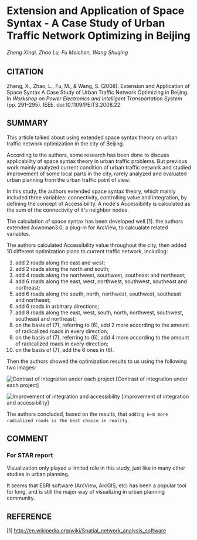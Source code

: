 # Extension and Application of Space Syntax - A Case Study of Urban Traffic Network Optimizing in Beijing
###### Zheng Xinqi, Zhao Lu, Fu Meichen, Wang Shuqing

## CITATION
Zheng, X., Zhao, L., Fu, M., & Wang, S. (2008). Extension and Application of Space Syntax A Case Study of Urban Traffic Network Optimizing in Beijing. In *Workshop on Power Electronics and Intelligent Transportation System* (pp. 291–295). IEEE. doi:10.1109/PEITS.2008.22

## SUMMARY

This article talked about using extended space syntax theory on urban traffic network optimization in the city of Beijing.

According to the authors, some research has been done to discuss applicability of space syntax theory in urban traffic problems. But previous work mainly analyzed current condition of urban traffic network and studied improvement of some local parts in the city, rarely analyzed and evaluated urban planning from the urban traffic point of view.

In this study, the authors extended space syntax theory, which mainly included three variables: connectivity, controlling value and integration, by defining the concept of Accessibility. A node's Accessibility is calculated as the sum of the connectivity of it's neighbor nodes.

The calculation of space syntax has been developed well [1]. the authors extended Axwoman3.0, a plug-in for ArcView, to calcualate related variables.

The authors calculated Accessibility value throughout the city, then added 10 different optimization plans to current traffic network, including:

1. add 2 roads along the east and west;
2. add 2 roads along the north and south; 
3. add 4 roads along the northwest, southwest, southeast and northeast;
4. add 6 roads along the east, west, northwest, southwest, southeast and northeast;
5. add 6 roads along the south, north, northwest, southwest, southeast and northeast;
6. add 6 roads in arbitrary directions;
7. add 8 roads along the east, west, south, north, northwest, southwest, southeast and northeast;
8. on the basis of (7), referring to (6), add 2 more according to the amount of radicalized roads in every direction;
9. on the basis of (7), referring to (6), add 4 more according to the amount of radicalized roads in every direction;
10. on the basis of (7), add the 6 ones in (6).

Then the authors showed the optimization results to us using the following two images:

![](http://ieeexplore.ieee.org/ielx5/4634794/4634795/4634862/html/img/4634862-fig-4-hires.gif "Contrast of integration under each project")
[Contrast of integration under each project]

![](http://ieeexplore.ieee.org/ielx5/4634794/4634795/4634862/html/img/4634862-fig-5-hires.gif "Improvement of integration and accessibility")
[Improvement of integration and accessibility]

The authors concluded, based on the results, that `adding 6~8 more radialized roads is the best choice in reality`.

## COMMENT

### For STAR report
Visualization only played a limited role in this study, just like in many other studies in urban planning.

It seems that ESRI software (ArcView, ArcGIS, etc) has been a popular tool for long, and is still the major way of visualizing in urban planning community.

## REFERENCE
[1] http://en.wikipedia.org/wiki/Spatial_network_analysis_software